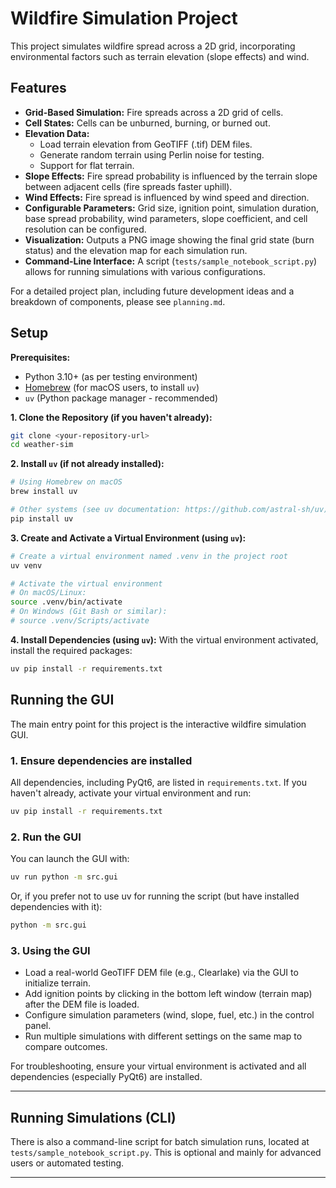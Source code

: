 # Wildfire Simulation Project

This project simulates wildfire spread across a 2D grid, incorporating environmental factors such as terrain elevation (slope effects) and wind.

## Features

- **Grid-Based Simulation:** Fire spreads across a 2D grid of cells.
- **Cell States:** Cells can be unburned, burning, or burned out.
- **Elevation Data:**
    - Load terrain elevation from GeoTIFF (.tif) DEM files.
    - Generate random terrain using Perlin noise for testing.
    - Support for flat terrain.
- **Slope Effects:** Fire spread probability is influenced by the terrain slope between adjacent cells (fire spreads faster uphill).
- **Wind Effects:** Fire spread is influenced by wind speed and direction.
- **Configurable Parameters:** Grid size, ignition point, simulation duration, base spread probability, wind parameters, slope coefficient, and cell resolution can be configured.
- **Visualization:** Outputs a PNG image showing the final grid state (burn status) and the elevation map for each simulation run.
- **Command-Line Interface:** A script (`tests/sample_notebook_script.py`) allows for running simulations with various configurations.

For a detailed project plan, including future development ideas and a breakdown of components, please see `planning.md`.

## Setup

**Prerequisites:**
- Python 3.10+ (as per testing environment)
- [Homebrew](https://brew.sh/) (for macOS users, to install `uv`)
- `uv` (Python package manager - recommended)

**1. Clone the Repository (if you haven't already):**
```bash
git clone <your-repository-url>
cd weather-sim
```

**2. Install `uv` (if not already installed):**
```bash
# Using Homebrew on macOS
brew install uv

# Other systems (see uv documentation: https://github.com/astral-sh/uv)
pip install uv
```

**3. Create and Activate a Virtual Environment (using `uv`):**
```bash
# Create a virtual environment named .venv in the project root
uv venv

# Activate the virtual environment
# On macOS/Linux:
source .venv/bin/activate
# On Windows (Git Bash or similar):
# source .venv/Scripts/activate
```

**4. Install Dependencies (using `uv`):**
With the virtual environment activated, install the required packages:
```bash
uv pip install -r requirements.txt
```

## Running the GUI

The main entry point for this project is the interactive wildfire simulation GUI.

### 1. Ensure dependencies are installed
All dependencies, including PyQt6, are listed in `requirements.txt`. If you haven't already, activate your virtual environment and run:
```bash
uv pip install -r requirements.txt
```

### 2. Run the GUI
You can launch the GUI with:
```bash
uv run python -m src.gui
```

Or, if you prefer not to use uv for running the script (but have installed dependencies with it):
```bash
python -m src.gui
```

### 3. Using the GUI
- Load a real-world GeoTIFF DEM file (e.g., Clearlake) via the GUI to initialize terrain.
- Add ignition points by clicking in the bottom left window (terrain map) after the DEM file is loaded.
- Configure simulation parameters (wind, slope, fuel, etc.) in the control panel.
- Run multiple simulations with different settings on the same map to compare outcomes.

For troubleshooting, ensure your virtual environment is activated and all dependencies (especially PyQt6) are installed.

---

## Running Simulations (CLI)

There is also a command-line script for batch simulation runs, located at `tests/sample_notebook_script.py`. This is optional and mainly for advanced users or automated testing.

---